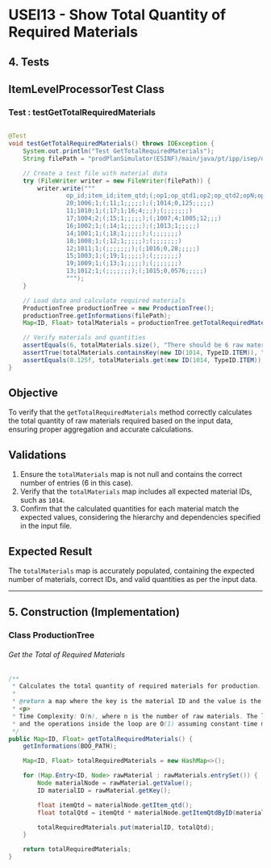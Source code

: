 # USEI13 - Show Total Quantity of Required Materials

## 4. Tests

## ItemLevelProcessorTest Class

### **Test : testGetTotalRequiredMaterials**

```java

@Test
void testGetTotalRequiredMaterials() throws IOException {
    System.out.println("Test GetTotalRequiredMaterials");
    String filePath = "prodPlanSimulator(ESINF)/main/java/pt/ipp/isep/dei/esoft/project/files/input/testMaterials.csv";

    // Create a test file with material data
    try (FileWriter writer = new FileWriter(filePath)) {
        writer.write("""
                op_id;item_id;item_qtd;(;op1;op_qtd1;op2;op_qtd2;opN;op_qtdN;);(;item_id1;item_qtd1;item_id1;item_qtd1;item_id1;item_qtd1;)
                20;1006;1;(;11;1;;;;;);(;1014;0,125;;;;;)
                11;1010;1;(;17;1;16;4;;;);(;;;;;;;)
                17;1004;2;(;15;1;;;;;);(;1007;4;1005;12;;;)
                16;1002;1;(;14;1;;;;;);(;1013;1;;;;;)
                14;1001;1;(;18;1;;;;;);(;;;;;;;)
                18;1008;1;(;12;1;;;;;);(;;;;;;;)
                12;1011;1;(;;;;;;;);(;1016;0,28;;;;;)
                15;1003;1;(;19;1;;;;;);(;;;;;;;)
                19;1009;1;(;13;1;;;;;);(;;;;;;;)
                13;1012;1;(;;;;;;;);(;1015;0,0576;;;;;)
                """);
    }

    // Load data and calculate required materials
    ProductionTree productionTree = new ProductionTree();
    productionTree.getInformations(filePath);
    Map<ID, Float> totalMaterials = productionTree.getTotalRequiredMaterials();

    // Verify materials and quantities
    assertEquals(6, totalMaterials.size(), "There should be 6 raw materials in total.");
    assertTrue(totalMaterials.containsKey(new ID(1014, TypeID.ITEM)), "Material 1014 should be present.");
    assertEquals(0.125f, totalMaterials.get(new ID(1014, TypeID.ITEM)), 0.01, "Quantity for material 1014 is incorrect.");
}
```

## Objective
To verify that the `getTotalRequiredMaterials` method correctly calculates the total quantity of raw materials required based on the input data, ensuring proper aggregation and accurate calculations.

## Validations
1. Ensure the `totalMaterials` map is not null and contains the correct number of entries (6 in this case).
2. Verify that the `totalMaterials` map includes all expected material IDs, such as `1014`.
3. Confirm that the calculated quantities for each material match the expected values, considering the hierarchy and dependencies specified in the input file.

## Expected Result
The `totalMaterials` map is accurately populated, containing the expected number of materials, correct IDs, and valid quantities as per the input data.



---

## 5. Construction (Implementation)


### Class ProductionTree

###### Get the Total of Required Materials

```java
/**
 * Calculates the total quantity of required materials for production.
 *
 * @return a map where the key is the material ID and the value is the total quantity required
 * <p>
 * Time Complexity: O(n), where n is the number of raw materials. The loop iterates through all raw materials,
 * and the operations inside the loop are O(1) assuming constant-time map operations.
 */
public Map<ID, Float> getTotalRequiredMaterials() {
    getInformations(BOO_PATH);

    Map<ID, Float> totalRequiredMaterials = new HashMap<>();

    for (Map.Entry<ID, Node> rawMaterial : rawMaterials.entrySet()) {
        Node materialNode = rawMaterial.getValue();
        ID materialID = rawMaterial.getKey();

        float itemQtd = materialNode.getItem_qtd();
        float totalQtd = itemQtd * materialNode.getItemQtdByID(materialID);

        totalRequiredMaterials.put(materialID, totalQtd);
    }

    return totalRequiredMaterials;
}
````


